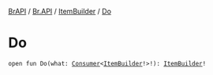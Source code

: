 [BrAPI](../../index.md) / [Br.API](../index.md) / [ItemBuilder](index.md) / [Do](./-do.md)

# Do

`open fun Do(what: `[`Consumer`](https://docs.oracle.com/javase/8/docs/api/java/util/function/Consumer.html)`<`[`ItemBuilder`](index.md)`!>!): `[`ItemBuilder`](index.md)`!`
